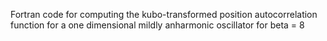 Fortran code for computing the kubo-transformed position autocorrelation function for a one dimensional mildly anharmonic oscillator for beta = 8
